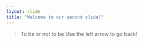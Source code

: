 ```yaml
---
layout: slide
title: "Welcome to our second slide!"
---
```

> To be or not to be
Use the left arrow to go back!
